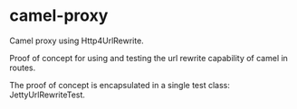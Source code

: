camel-proxy
===========

Camel proxy using Http4UrlRewrite.

Proof of concept for using and testing the url rewrite capability of camel in routes.

The proof of concept is encapsulated in a single test class: JettyUrlRewriteTest.
